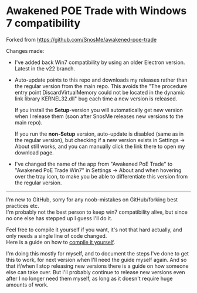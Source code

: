 # Awakened POE Trade with Windows 7 compatibility
Forked from https://github.com/SnosMe/awakened-poe-trade

Changes made:
- I've added back Win7 compatibility by using an older Electron version. Latest in the v22 branch.  
  
- Auto-update points to this repo and downloads my releases rather than the regular version from the main repo.
  This avoids the "The procedure entry point DiscardVirtualMemory could not be located in the dynamic link library KERNEL32.dll" bug each time a new version is released.
  
  If you install the **Setup**-version you will automatically get new version when I release them (soon after SnosMe releases new versions to the main repo).
  
  If you run the **non-Setup** version, auto-update is disabled (same as in the regular version), but checking if a new version exists in Settings -> About still works, and you can manually click the link there to open my download page.

- I've changed the name of the app from "Awakened PoE Trade" to "Awakened PoE Trade Win7" in Settings -> About and when hovering over the tray icon, to make you be able to differentiate this version from the regular version.

----

I'm new to GitHub, sorry for any noob-mistakes on GitHub/forking best practices etc.  
I'm probably not the best person to keep win7 compatibility alive, but since no one else has stepped up I guess I'll do it.

Feel free to compile it yourself if you want, it's not that hard actually, and only needs a single line of code changed.  
Here is a guide on how to [compile it yourself](https://github.com/ealmen/awakened-poe-trade/blob/master/Compile%20it%20yourself.md).

I'm doing this mostly for myself, and to document the steps I've done to get this to work, for next version when I'll need the guide myself again.
And so that if/when I stop releasing new versions there is a guide on how someone else can take over. But I'll probably continue to release new versions even after I no longer need them myself, as long as it doesn't require huge amounts of work.

